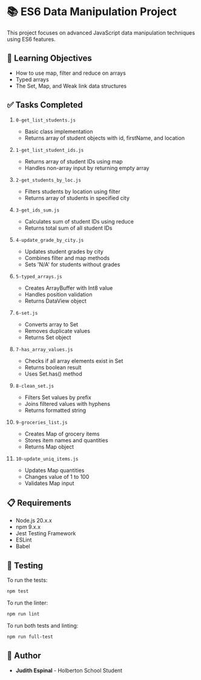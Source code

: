 # 📚 ES6 Data Manipulation Project

This project focuses on advanced JavaScript data manipulation techniques using ES6 features.

## 🎯 Learning Objectives

- How to use map, filter and reduce on arrays
- Typed arrays
- The Set, Map, and Weak link data structures

## ✅ Tasks Completed

1. `0-get_list_students.js`
   - Basic class implementation
   - Returns array of student objects with id, firstName, and location

2. `1-get_list_student_ids.js`
   - Returns array of student IDs using map
   - Handles non-array input by returning empty array

3. `2-get_students_by_loc.js`
   - Filters students by location using filter
   - Returns array of students in specified city

4. `3-get_ids_sum.js`
   - Calculates sum of student IDs using reduce
   - Returns total sum of all student IDs

5. `4-update_grade_by_city.js`
   - Updates student grades by city
   - Combines filter and map methods
   - Sets 'N/A' for students without grades

6. `5-typed_arrays.js`
   - Creates ArrayBuffer with Int8 value
   - Handles position validation
   - Returns DataView object

7. `6-set.js`
   - Converts array to Set
   - Removes duplicate values
   - Returns Set object

8. `7-has_array_values.js`
   - Checks if all array elements exist in Set
   - Returns boolean result
   - Uses Set.has() method

9. `8-clean_set.js`
   - Filters Set values by prefix
   - Joins filtered values with hyphens
   - Returns formatted string

10. `9-groceries_list.js`
    - Creates Map of grocery items
    - Stores item names and quantities
    - Returns Map object

11. `10-update_uniq_items.js`
    - Updates Map quantities
    - Changes value of 1 to 100
    - Validates Map input

## 📋 Requirements

- Node.js 20.x.x
- npm 9.x.x
- Jest Testing Framework
- ESLint
- Babel

## 🧪 Testing

To run the tests:
```bash
npm test
```

To run the linter:
```bash
npm run lint
```

To run both tests and linting:
```bash
npm run full-test
```

## **👤 Author**
- **Judith Espinal** - Holberton School Student
